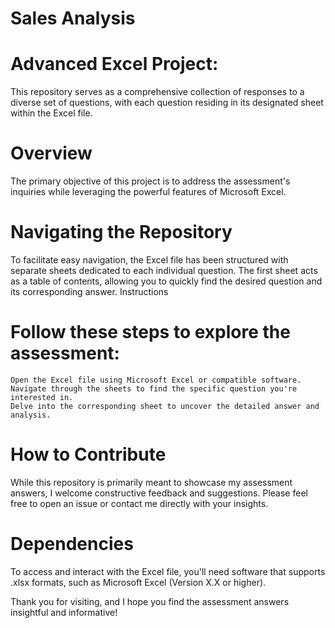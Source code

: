 # Sales Analysis
# Advanced Excel Project:

This repository serves as a comprehensive collection of responses to a diverse set of questions, with each question residing in its designated sheet within the Excel file.

# Overview

The primary objective of this project is to address the assessment's inquiries while leveraging the powerful features of Microsoft Excel.

# Navigating the Repository

To facilitate easy navigation, the Excel file has been structured with separate sheets dedicated to each individual question. The first sheet acts as a table of contents, allowing you to quickly find the desired question and its corresponding answer.
Instructions

# Follow these steps to explore the assessment:

    Open the Excel file using Microsoft Excel or compatible software.
    Navigate through the sheets to find the specific question you're interested in.
    Delve into the corresponding sheet to uncover the detailed answer and analysis.

# How to Contribute

While this repository is primarily meant to showcase my assessment answers, I welcome constructive feedback and suggestions. Please feel free to open an issue or contact me directly with your insights.

# Dependencies

To access and interact with the Excel file, you'll need software that supports .xlsx formats, such as Microsoft Excel (Version X.X or higher).

Thank you for visiting, and I hope you find the assessment answers insightful and informative!
